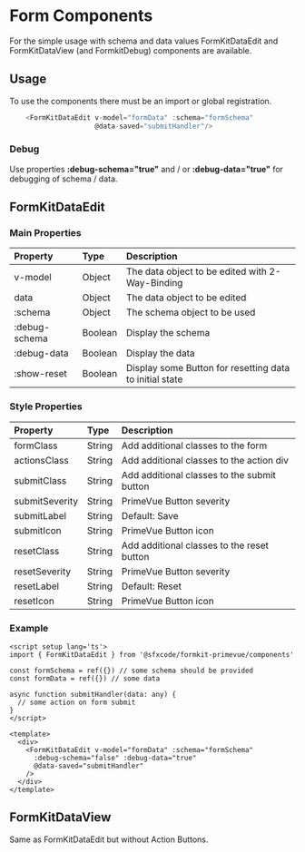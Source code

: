 # Form Components

For the simple usage with schema and data values FormKitDataEdit and FormKitDataView (and FormkitDebug) components are available.

<DisplayFormComponents />


## Usage

To use the components there must be an import or global registration.

```ts
    <FormKitDataEdit v-model="formData" :schema="formSchema" 
                     @data-saved="submitHandler"/>
```

### Debug

Use properties **:debug-schema="true"** and / or **:debug-data="true"** for debugging of schema / data.

## FormKitDataEdit

### Main Properties

| Property      | Type      | Description                                             
|:--------------| :-------- |:--------------------------------------------------------|
| v-model       | Object    | The data object to be edited with 2-Way-Binding         |
| data          | Object    | The data object to be edited                            |
| :schema       | Object    | The schema object to be used                            |
| :debug-schema | Boolean   | Display the schema                                      |
| :debug-data   | Boolean   | Display the data                                        |
| :show-reset   | Boolean   | Display some Button for resetting data to initial state |
### Style Properties

| Property       | Type    | Description                                 
|:---------------|:--------|:--------------------------------------------|
| formClass      | String  | Add additional classes to the form          |
| actionsClass   | String  | Add additional classes to the action div    |
| submitClass    | String  | Add additional classes to the submit button |
| submitSeverity | String  | PrimeVue Button severity                    |
| submitLabel    | String  | Default: Save                               |
| submitIcon     | String  | PrimeVue Button icon                        |
| resetClass     | String  | Add additional classes to the reset button  |
| resetSeverity  | String  | PrimeVue Button severity                    |
| resetLabel    | String  | Default: Reset                              |
| resetIcon     | String  | PrimeVue Button icon                        |


### Example

```vue
<script setup lang='ts'>
import { FormKitDataEdit } from '@sfxcode/formkit-primevue/components'

const formSchema = ref({}) // some schema should be provided
const formData = ref({}) // some data

async function submitHandler(data: any) {
  // some action on form submit
}
</script>

<template>
  <div>
    <FormKitDataEdit v-model="formData" :schema="formSchema"
      :debug-schema="false" :debug-data="true"
      @data-saved="submitHandler"
    />
  </div>
</template>
```

## FormKitDataView

Same as FormKitDataEdit but without Action Buttons.
